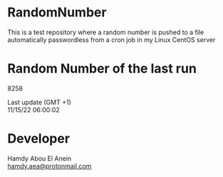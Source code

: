 # RandomNumber    
This is a test repository where a random number is pushed to a file automatically passwordless from a cron job in my Linux CentOS server    
# Random Number of the last run   
8258
      
Last update (GMT +1)    
11/15/22 06:00:02
# Developer    
Hamdy Abou El Anein   
hamdy.aea@protonmail.com
